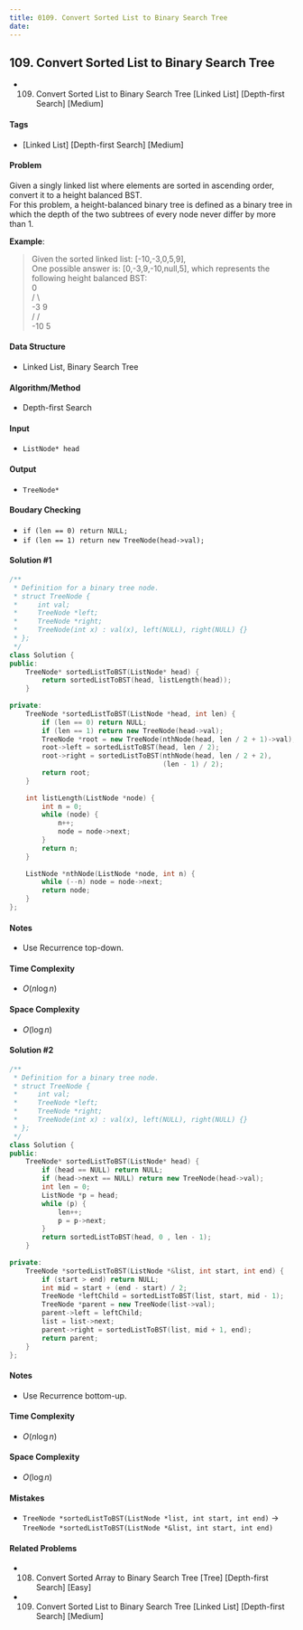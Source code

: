 ```yaml
---
title: 0109. Convert Sorted List to Binary Search Tree
date: 
---
```


## 109. Convert Sorted List to Binary Search Tree
- 109. Convert Sorted List to Binary Search Tree [Linked List] [Depth-first Search] [Medium]

#### Tags
- [Linked List] [Depth-first Search] [Medium]

#### Problem
Given a singly linked list where elements are sorted in ascending order, convert it to a height balanced BST.  
For this problem, a height-balanced binary tree is defined as a binary tree in which the depth of the two subtrees of every node never differ by more than 1.

**Example**:  
> Given the sorted linked list: [-10,-3,0,5,9],  
> One possible answer is: [0,-3,9,-10,null,5], which represents the following height balanced BST:  
>       0  
>      / \  
>    -3   9  
>    /   /  
>  -10  5  

#### Data Structure
- Linked List, Binary Search Tree

#### Algorithm/Method
- Depth-first Search

#### Input
- `ListNode* head`

#### Output
- `TreeNode*`

#### Boudary Checking
- `if (len == 0) return NULL;`
- `if (len == 1) return new TreeNode(head->val);`

#### Solution #1
``` C++
/**
 * Definition for a binary tree node.
 * struct TreeNode {
 *     int val;
 *     TreeNode *left;
 *     TreeNode *right;
 *     TreeNode(int x) : val(x), left(NULL), right(NULL) {}
 * };
 */
class Solution {
public:
    TreeNode* sortedListToBST(ListNode* head) {
        return sortedListToBST(head, listLength(head));
    }
    
private:
    TreeNode *sortedListToBST(ListNode *head, int len) {
        if (len == 0) return NULL;
        if (len == 1) return new TreeNode(head->val);
        TreeNode *root = new TreeNode(nthNode(head, len / 2 + 1)->val);
        root->left = sortedListToBST(head, len / 2);
        root->right = sortedListToBST(nthNode(head, len / 2 + 2), 
                                      (len - 1) / 2);
        return root;
    }
    
    int listLength(ListNode *node) {
        int n = 0;
        while (node) {
            n++;
            node = node->next;
        }
        return n;
    }
    
    ListNode *nthNode(ListNode *node, int n) {
        while (--n) node = node->next;
        return node;
    }
};
```

#### Notes
- Use Recurrence top-down.

#### Time Complexity
- $O(n \log n)$

#### Space Complexity
- $O(\log n)$

#### Solution #2
``` C++
/**
 * Definition for a binary tree node.
 * struct TreeNode {
 *     int val;
 *     TreeNode *left;
 *     TreeNode *right;
 *     TreeNode(int x) : val(x), left(NULL), right(NULL) {}
 * };
 */
class Solution {
public:
    TreeNode* sortedListToBST(ListNode* head) {
        if (head == NULL) return NULL;
        if (head->next == NULL) return new TreeNode(head->val);
        int len = 0;
        ListNode *p = head;
        while (p) {
            len++;
            p = p->next;
        }
        return sortedListToBST(head, 0 , len - 1);
    }
    
private:
    TreeNode *sortedListToBST(ListNode *&list, int start, int end) {
        if (start > end) return NULL;
        int mid = start + (end - start) / 2;
        TreeNode *leftChild = sortedListToBST(list, start, mid - 1);
        TreeNode *parent = new TreeNode(list->val);
        parent->left = leftChild;
        list = list->next;
        parent->right = sortedListToBST(list, mid + 1, end);
        return parent;
    }
};
```

#### Notes
- Use Recurrence bottom-up.

#### Time Complexity
- $O(n \log n)$

#### Space Complexity
- $O(\log n)$

#### Mistakes
- `TreeNode *sortedListToBST(ListNode *list, int start, int end)` ->
  `TreeNode *sortedListToBST(ListNode *&list, int start, int end)`

#### Related Problems
- 108. Convert Sorted Array to Binary Search Tree [Tree] [Depth-first Search] [Easy]
- 109. Convert Sorted List to Binary Search Tree [Linked List] [Depth-first Search] [Medium]
